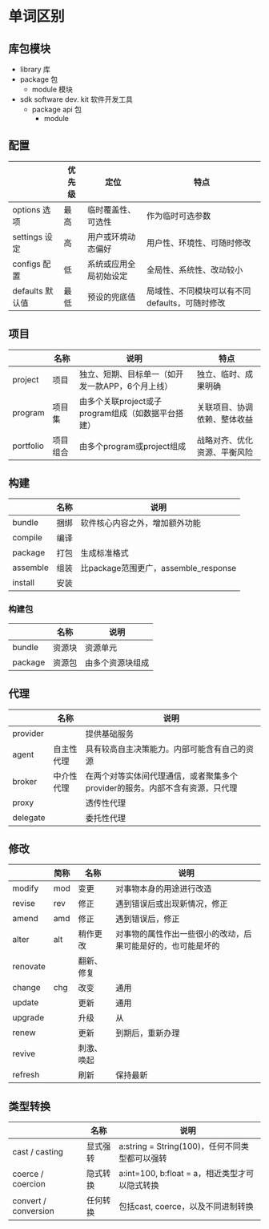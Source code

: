 # 单词区别

## 库包模块
* library 库
* package    包
    * module   模块
* sdk    software dev. kit 软件开发工具
    * package   api 包
        * module


## 配置
|              | 优先级 | 定位          | 特点                           |
|--------------|-----|-------------|------------------------------|
| options 选项   | 最高  | 临时覆盖性、可选性   | 作为临时可选参数                     |
| settings 设定  | 高   | 用户或环境动态偏好   | 用户性、环境性、可随时修改                |
| configs 配置   | 低   | 系统或应用全局初始设定 | 全局性、系统性、改动较小                 |
| defaults 默认值 | 最低  | 预设的兜底值      | 局域性、不同模块可以有不同 defaults，可随时修改 |



## 项目

|           | 名称   | 说明                               | 特点             |
|-----------|------|----------------------------------|----------------|
| project   | 项目   | 独立、短期、目标单一（如开发一款APP，6个月上线）       | 独立、临时、成果明确     |
| program   | 项目集  | 由多个关联project或子program组成（如数据平台搭建） | 关联项目、协调依赖、整体收益 |
| portfolio | 项目组合 | 由多个program或project组成             | 战略对齐、优化资源、平衡风险 |


## 构建

|          | 名称  | 说明                             |
|----------|-----|--------------------------------|
| bundle   | 捆绑  | 软件核心内容之外，增加额外功能                |
| compile  | 编译  |                                |
| package  | 打包  | 生成标准格式                         |
| assemble | 组装  | 比package范围更广，assemble_response |
| install  | 安装  |                                |

### 构建包

|         |  名称 | 说明       |
|---------|-----|----------|
| bundle  | 资源块 | 资源单元     |
| package | 资源包 | 由多个资源块组成 |
 

## 代理

|          | 名称    | 说明                                         |
|----------|-------|--------------------------------------------|
| provider |       | 提供基础服务                                     |
| agent    | 自主性代理 | 具有较高自主决策能力。内部可能含有自己的资源                     |
| broker   | 中介性代理 | 在两个对等实体间代理通信，或者聚集多个provider的服务。内部不含有资源，只代理 |
| proxy    |       | 透传性代理                                      |
| delegate |       | 委托性代理                                      |


## 修改
|          | 简称  | 名称    | 说明                             |
|----------|-----|-------|--------------------------------|
| modify   | mod | 变更    | 对事物本身的用途进行改造                   |
| revise   | rev | 修正    | 遇到错误后或出现新情况，修正                 |
| amend    | amd | 修正    | 遇到错误后，修正                       |
| alter    | alt | 稍作更改  | 对事物的属性作出一些很小的改动，后果可能是好的，也可能是坏的 |
| renovate |     | 翻新、修复 |                                |
| change   | chg | 改变    | 通用                             |
| update   |     | 更新    | 通用                             |
| upgrade  |     | 升级    | 从                              |
| renew    |     | 更新    | 到期后，重新办理                       |
| revive   |     | 刺激、唤起 |                                |
| refresh  |     | 刷新    | 保持最新                           |

## 类型转换

|                      | 名称   | 说明                                 |
|----------------------|------|------------------------------------|
| cast / casting       | 显式强转 | a:string = String(100)，任何不同类型都可以强转 |
| coerce  / coercion   | 隐式转换 | a:int=100, b:float = a，相近类型才可以隐式转换 |
| convert / conversion | 任何转换 | 包括cast, coerce，以及不同进制转换            |
